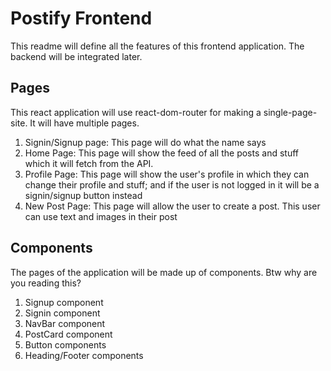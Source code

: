 # Postify Frontend
This readme will define all the features of this frontend application. The backend will be integrated later.

## Pages
This react application will use react-dom-router for making a single-page-site. It will have multiple pages.

1. Signin/Signup page: This page will do what the name says
2. Home Page: This page will show the feed of all the posts and stuff which it will fetch from the API.
3. Profile Page: This page will show the user's profile in which they can change their profile and stuff; and if the user is not logged in it will be a signin/signup button instead
4. New Post Page: This page will allow the user to create a post. This user can use text and images in their post

## Components
The pages of the application will be made up of components. Btw why are you reading this?

1. Signup component
2. Signin component
3. NavBar component
4. PostCard component
5. Button components
6. Heading/Footer components
